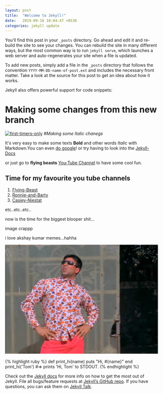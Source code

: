 ```yaml
---
layout: post
title:  "Welcome to Jekyll!"
date:   2019-09-16 10:04:47 +0530
categories: jekyll update
---
```

You’ll find this post in your `_posts` directory. Go ahead and edit it and re-build the site to see your changes. You can rebuild the site in many different ways, but the most common way is to run `jekyll serve`, which launches a web server and auto-regenerates your site when a file is updated.

To add new posts, simply add a file in the `_posts` directory that follows the convention `YYYY-MM-DD-name-of-post.ext` and includes the necessary front matter. Take a look at the source for this post to get an idea about how it works.

Jekyll also offers powerful support for code snippets:

# Making some changes from this new branch 

[![first-timers-only](https://img.shields.io/badge/first--timers--only-friendly-blue.svg?style=flat-square)](https://www.firsttimersonly.com/)
#*Making some Italic chanegs*

It's very easy to make some texts **Bold** and other words *Italic* with Markdown.You can even [do google](https://google.com)! or try having to look into the [Jekyll-Docs][jekyll-docs]

or just go to **flying beasts** [You-Tube Channel][flying-beast] to have some cool fun.

## Time for my favourite you tube channels
1. [Flying-Beast][flying-beast]
2. [Ronnie-and-Barty][ronnie-and-barty]
3. [Casiey-Niestat][casey-niestat]

etc..etc..etc..

now is the time for the biggest blooper shit...

image crappp


i love akshay kumar memes...hahha

![Akshay-kumar](/assets/akshay.jpeg)

{% highlight ruby %}
def print_hi(name)
  puts "Hi, #{name}"
end
print_hi('Tom')
#=> prints 'Hi, Tom' to STDOUT.
{% endhighlight %}

Check out the [Jekyll docs][jekyll-docs] for more info on how to get the most out of Jekyll. File all bugs/feature requests at [Jekyll’s GitHub repo][jekyll-gh]. If you have questions, you can ask them on [Jekyll Talk][jekyll-talk].

[jekyll-docs]: https://jekyllrb.com/docs/home
[jekyll-gh]:   https://github.com/jekyll/jekyll
[jekyll-talk]: https://talk.jekyllrb.com/
[flying-beast]: https://www.youtube.com/channel/UCNSdjX4ry9fICqeObdZPAZQ
[ronnie-and-barty]: https://www.youtube.com/user/THERONNIEVOX
[casey-niestat]: https://www.youtube.com/user/caseyneistat
